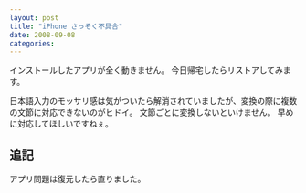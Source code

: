 ```yaml
---
layout: post
title: "iPhone さっそく不具合"
date: 2008-09-08
categories:
---
```


インストールしたアプリが全く動きません。
今日帰宅したらリストアしてみます。

日本語入力のモッサリ感は気がついたら解消されていましたが、変換の際に複数の文節に対応できないのがヒドイ。
文節ごとに変換しないといけません。
早めに対応してほしいですねぇ。

## 追記

アプリ問題は復元したら直りました。
